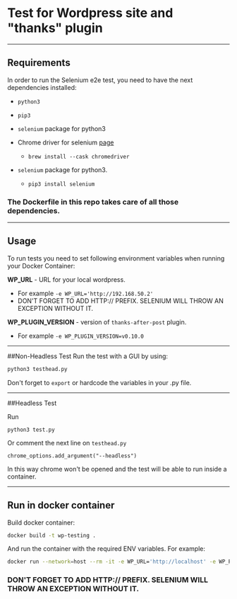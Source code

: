 # Test for Wordpress site and "thanks" plugin

---
## Requirements

In order to run the Selenium e2e test, you need to have the next dependencies installed:

* `python3`
* `pip3`
* `selenium` package for python3
*  Chrome driver for selenium [page](https://chromedriver.chromium.org/getting-started)
    * ``` brew install --cask chromedriver ```
    
* `selenium` package for python3.
    * ```pip3 install selenium```
    
### The Dockerfile in this repo takes care of all those dependencies.


---

## Usage

To run tests you need to set following environment variables when running your Docker Container:


**WP_URL** - URL for your local wordpress.
  * For example `-e WP_URL='http://192.168.50.2'`
  * DON'T FORGET TO ADD HTTP:// PREFIX. SELENIUM WILL THROW AN EXCEPTION WITHOUT IT.

**WP_PLUGIN_VERSION** - version of `thanks-after-post` plugin.
  * For example `-e WP_PLUGIN_VERSION=v0.10.0`

---
##Non-Headless Test
Run the test with a GUI by using:

```bash
python3 testhead.py
```
Don't forget to ```export``` or hardcode the variables in your .py file.


---
##Headless Test

Run 
```
python3 test.py
```

Or comment the next line on ```testhead.py```

```
chrome_options.add_argument("--headless")
```

In this way chrome won't be opened and the test will be able to run inside a container.

---

## Run in docker container

Build docker container:
```bash
docker build -t wp-testing .
```

And run the container with the required ENV variables. For example:
```bash
docker run --network=host --rm -it -e WP_URL='http://localhost' -e WP_PLUGIN_VERSION='v0.10.0' wp-testing
```

### DON'T FORGET TO ADD HTTP:// PREFIX. SELENIUM WILL THROW AN EXCEPTION WITHOUT IT.
